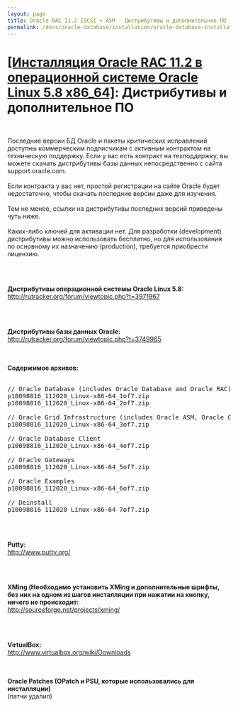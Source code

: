 ```yaml
---
layout: page
title: Oracle RAC 11.2 ISCSI + ASM - Дистрибутивы и дополнительное ПО
permalink: /docs/oracle-database/installation/oracle-database-installation/distributed/rac/linux/5.8/oracle/11.2/distrib/
---
```


# <a href="/docs/oracle-database/installation/oracle-database-installation/distributed/rac/linux/5.8/oracle/11.2/">[Инсталляция Oracle RAC 11.2 в операционной системе Oracle Linux 5.8 x86_64]</a>: Дистрибутивы и дополнительное ПО

<br/>


Последние версии БД Oracle и пакеты критических исправлений доступны коммерческим подписчикам  с активным контрактом на техническую поддержку. Если у вас есть контракт на техподдержку, вы можете скачать дистрибутивы базы данных непосредственно с сайта support.oracle.com.
<br/><br/>
Если контракта у вас нет, простой регистрации на сайте Oracle будет недостаточно, чтобы скачать последние версии даже для изучения.
<br/><br/>
Тем не менее, ссылки на дистрибутивы последних версий приведены чуть ниже.
<br/><br/>
Каких-либо ключей для активации нет. Для разработки (development) дистрибутивы можно использовать бесплатно, но для использования по основному их назначению (production), требуется приобрести лицензию.

<br/><br/>

<strong>Дистрибутивы операционной системы Oracle Linux 5.8:</strong><br/>
http://rutracker.org/forum/viewtopic.php?t=3971967

<br/><br/>

<strong>Дистрибутивы базы данных Oracle:</strong><br/>
http://rutracker.org/forum/viewtopic.php?t=3749965

<br/><br/>
<strong>Содержимое архивов:</strong>
<br/><br/>

<pre>
// Oracle Database (includes Oracle Database and Oracle RAC)
p10098816_112020_Linux-x86-64_1of7.zip
p10098816_112020_Linux-x86-64_2of7.zip

// Oracle Grid Infrastructure (includes Oracle ASM, Oracle Clusterware, and Oracle Restart)
p10098816_112020_Linux-x86-64_3of7.zip

// Oracle Database Client
p10098816_112020_Linux-x86-64_4of7.zip

// Oracle Gateways
p10098816_112020_Linux-x86-64_5of7.zip

// Oracle Examples
p10098816_112020_Linux-x86-64_6of7.zip

// Deinstall
p10098816_112020_Linux-x86-64_7of7.zip
</pre>

<br/><br/>

<strong>Putty:</strong><br/>
http://www.putty.org/

<br/><br/>

<strong>XMing (Необходимо установить XMing и дополнительные шрифты, без них на одном из шагов инсталляции
при нажатии на кнопку, ничего не происходит:</strong><br/>
http://sourceforge.net/projects/xming/

<br/><br/>

<strong>VirtualBox:</strong><br/>
http://www.virtualbox.org/wiki/Downloads


<br/><br/>
<strong>Oracle Patches (OPatch и PSU, которые использовались для инсталляции)</strong><br/>
(патчи удалил)

